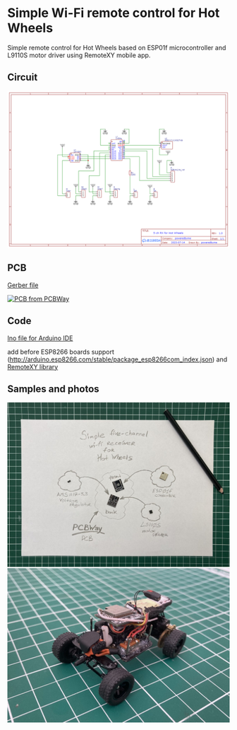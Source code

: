 
# Simple Wi-Fi remote control for Hot Wheels
Simple remote control for Hot Wheels based on ESP01f microcontroller and L9110S motor driver using RemoteXY mobile app.

## Circuit
![circuit](https://github.com/poweredbyme13/rx-tx-simple/blob/3f2862e1e3bda167b3ee6dfa0747d65b7253747c/circuit.png)

## PCB
[Gerber file](https://www.pcbway.com/project/shareproject/Simple_Wi_Fi_remote_control_for_DIY_toys_Hot_Wheels_0b7cedf3.html)

<a href="https://www.pcbway.com/project/shareproject/Simple_Wi_Fi_remote_control_for_DIY_toys_Hot_Wheels_0b7cedf3.html"><img src="https://www.pcbway.com/project/img/images/frompcbway-1220.png" alt="PCB from PCBWay" /></a>

## Code
[Ino file for Arduino IDE](https://github.com/poweredbyme13/rx-tx-simple/blob/555e1021204c16bbfb64264150b0fc32753686c4/rx-tx-simple.ino)

add before ESP8266 boards support (http://arduino.esp8266.com/stable/package_esp8266com_index.json) and [RemoteXY library](https://remotexy.com/en/library/)

## Samples and photos
![PCB diagram](https://github.com/poweredbyme13/rx-tx-simple/blob/b0e2678b267e1e6f0fb92a594e49af5cd7b44dfe/diagram.jpg)
![Hot Wheels RC conversion](https://github.com/poweredbyme13/rx-tx-simple/blob/555e1021204c16bbfb64264150b0fc32753686c4/sample.jpg)
